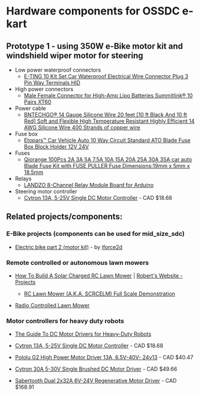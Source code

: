 
# Hardware components for OSSDC e-kart 

## Prototype 1 - using 350W e-Bike motor kit and windshield wiper motor for steering

- Low power waterproof connectors
    - [E-TING 10 Kit Set Car Waterproof Electrical Wire Connector Plug 3 Pin Way Terminals HID](http://a.co/cDR3Unm)
- High power connectors
    - [Male Female Connector for High-Amp Lipo Batteries Summitlink® 10 Pairs XT60](http://a.co/753VSJl)
- Power cable
    - [BNTECHGO® 14 Gauge Silicone Wire 20 feet [10 ft Black And 10 ft Red] Soft and Flexible High Temperature Resistant Highly Efficient 14 AWG Silicone Wire 400 Strands of copper wire](http://a.co/aIyqGQR)
- Fuse box
    - [Etopars™ Car Vehicle Auto 10 Way Circuit Standard ATO Blade Fuse Box Block Holder 12V 24V](http://a.co/10tA0H4)
- Fuses
    - [Qiorange 100Pcs 2A 3A 5A 7.5A 10A 15A 20A 25A 30A 35A car auto Blade Fuse Kit with FUSE PULLER Fuse Dimensions:19mm x 5mm x 18.5mm](http://a.co/dVn0zki)
- Relays
    - [LANDZO 8-Channel Relay Module Board for Arduino](http://a.co/5AEBjzd)
- Steering motor controller
    - [Cytron 13A, 5-25V Single DC Motor Controller](http://www.robotshop.com/ca/en/cytron-13a-5-30v-single-dc-motor-controller.html) - CAD $18.68

## Related projects/components:

### E-Bike projects (components can be used for mid_size_sdc)

- [Electric bike part 2 (motor kit)](https://www.youtube.com/watch?v=oReN5VhSyjI) - by [iforce2d](https://www.youtube.com/channel/UCTXOorupCLqqQifs2jbz7rQ) 

### Remote controlled or autonomous lawn mowers

- [How To Build A Solar Charged RC Lawn Mower](http://www.robert-smith.net/my-projects/how-to-build-a-rc-lawn-mower/) | [Robert's Website - Projects](http://www.robert-smith.net/my-projects)
    - [RC Lawn Mower (A.K.A. SCRCELM) Full Scale Demonstration](https://www.youtube.com/watch?list=PLE60402EB48810C8F&v=yqfuwbv7VuI)

- [Radio Controlled Lawn Mower](https://www.youtube.com/watch?v=O5zIo4oEa8s)

### Motor controllers for heavy duty robots

- [The Guide To DC Motor Drivers for Heavy-Duty Robots](https://www.intorobotics.com/the-guide-to-dc-motor-drivers-for-heavy-duty-robots)

- [Cytron 13A, 5-25V Single DC Motor Controller](http://www.robotshop.com/ca/en/cytron-13a-5-30v-single-dc-motor-controller.html) - CAD $18.68

- [Pololu G2 High Power Motor Driver 13A, 6.5V-40V- 24v13](http://www.robotshop.com/ca/en/pololu-g2-high-power-motor-driver-13a-65v-40v-24v13.html) - CAD $40.47

- [Cytron 30A 5-30V Single Brushed DC Motor Driver](http://www.robotshop.com/ca/en/cytron-30a-5-30v-single-brushed-dc-motor-driver.html) - CAD $49.66

- [Sabertooth Dual 2x32A 6V-24V Regenerative Motor Driver](http://www.robotshop.com/ca/en/sabertooth-dual-2x32a-6v-24v-regenerative-motor-driver.html) - CAD $168.91 
